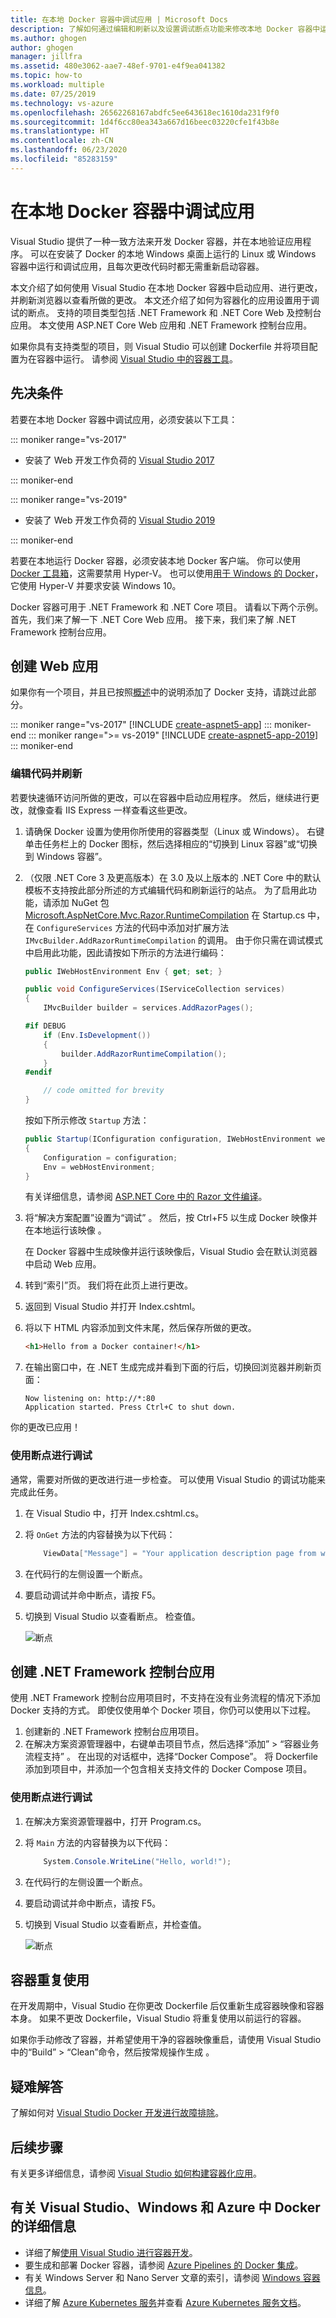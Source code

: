 ```yaml
---
title: 在本地 Docker 容器中调试应用 | Microsoft Docs
description: 了解如何通过编辑和刷新以及设置调试断点功能来修改本地 Docker 容器中运行的应用以及刷新容器。
ms.author: ghogen
author: ghogen
manager: jillfra
ms.assetid: 480e3062-aae7-48ef-9701-e4f9ea041382
ms.topic: how-to
ms.workload: multiple
ms.date: 07/25/2019
ms.technology: vs-azure
ms.openlocfilehash: 26562268167abdfc5ee643618ec1610da231f9f0
ms.sourcegitcommit: 1d4f6cc80ea343a667d16beec03220cfe1f43b8e
ms.translationtype: HT
ms.contentlocale: zh-CN
ms.lasthandoff: 06/23/2020
ms.locfileid: "85283159"
---
```

# <a name="debug-apps-in-a-local-docker-container"></a>在本地 Docker 容器中调试应用

Visual Studio 提供了一种一致方法来开发 Docker 容器，并在本地验证应用程序。 可以在安装了 Docker 的本地 Windows 桌面上运行的 Linux 或 Windows 容器中运行和调试应用，且每次更改代码时都无需重新启动容器。

本文介绍了如何使用 Visual Studio 在本地 Docker 容器中启动应用、进行更改，并刷新浏览器以查看所做的更改。 本文还介绍了如何为容器化的应用设置用于调试的断点。 支持的项目类型包括 .NET Framework 和 .NET Core Web 及控制台应用。 本文使用 ASP.NET Core Web 应用和 .NET Framework 控制台应用。

如果你具有支持类型的项目，则 Visual Studio 可以创建 Dockerfile 并将项目配置为在容器中运行。 请参阅 [Visual Studio 中的容器工具](overview.md)。

## <a name="prerequisites"></a>先决条件

若要在本地 Docker 容器中调试应用，必须安装以下工具：

::: moniker range="vs-2017"

* 安装了 Web 开发工作负荷的 [Visual Studio 2017](https://visualstudio.microsoft.com/vs/older-downloads/?utm_medium=microsoft&utm_source=docs.microsoft.com&utm_campaign=vs+2017+download)

::: moniker-end

::: moniker range="vs-2019"

* 安装了 Web 开发工作负荷的 [Visual Studio 2019](https://visualstudio.microsoft.com/downloads)

::: moniker-end

若要在本地运行 Docker 容器，必须安装本地 Docker 客户端。 你可以使用 [Docker 工具箱](https://www.docker.com/products/docker-toolbox)，这需要禁用 Hyper-V。 也可以使用[用于 Windows 的 Docker](https://www.docker.com/get-docker)，它使用 Hyper-V 并要求安装 Windows 10。

Docker 容器可用于 .NET Framework 和 .NET Core 项目。 请看以下两个示例。 首先，我们来了解一下 .NET Core Web 应用。 接下来，我们来了解 .NET Framework 控制台应用。

## <a name="create-a-web-app"></a>创建 Web 应用

如果你有一个项目，并且已按照[概述](overview.md)中的说明添加了 Docker 支持，请跳过此部分。

::: moniker range="vs-2017"
[!INCLUDE [create-aspnet5-app](../azure/includes/create-aspnet5-app.md)]
::: moniker-end
::: moniker range=">= vs-2019"
[!INCLUDE [create-aspnet5-app-2019](../azure/includes/vs-2019/create-aspnet5-app-2019.md)]
::: moniker-end

### <a name="edit-your-code-and-refresh"></a>编辑代码并刷新

若要快速循环访问所做的更改，可以在容器中启动应用程序。 然后，继续进行更改，就像查看 IIS Express 一样查看这些更改。

1. 请确保 Docker 设置为使用你所使用的容器类型（Linux 或 Windows）。 右键单击任务栏上的 Docker 图标，然后选择相应的“切换到 Linux 容器”或“切换到 Windows 容器”。

1. （仅限 .NET Core 3 及更高版本）在 3.0 及以上版本的 .NET Core 中的默认模板不支持按此部分所述的方式编辑代码和刷新运行的站点。 为了启用此功能，请添加 NuGet 包 [Microsoft.AspNetCore.Mvc.Razor.RuntimeCompilation](https://www.nuget.org/packages/Microsoft.AspNetCore.Mvc.Razor.RuntimeCompilation/) 在 Startup.cs 中，在 `ConfigureServices` 方法的代码中添加对扩展方法 `IMvcBuilder.AddRazorRuntimeCompilation` 的调用。 由于你只需在调试模式中启用此功能，因此请按如下所示的方法进行编码：

    ```csharp
    public IWebHostEnvironment Env { get; set; }
    
    public void ConfigureServices(IServiceCollection services)
    {
        IMvcBuilder builder = services.AddRazorPages();
    
    #if DEBUG
        if (Env.IsDevelopment())
        {
            builder.AddRazorRuntimeCompilation();
        }
    #endif
    
        // code omitted for brevity
    }
    ```

    按如下所示修改 `Startup` 方法：

    ```csharp
    public Startup(IConfiguration configuration, IWebHostEnvironment webHostEnvironment)
    {
        Configuration = configuration;
        Env = webHostEnvironment;
    }
    ```

   有关详细信息，请参阅 [ASP.NET Core 中的 Razor 文件编译](/aspnet/core/mvc/views/view-compilation?view=aspnetcore-3.1)。

1. 将“解决方案配置”设置为“调试” 。 然后，按 Ctrl+F5 以生成 Docker 映像并在本地运行该映像 。

    在 Docker 容器中生成映像并运行该映像后，Visual Studio 会在默认浏览器中启动 Web 应用。

1. 转到“索引”页。 我们将在此页上进行更改。
1. 返回到 Visual Studio 并打开 Index.cshtml。
1. 将以下 HTML 内容添加到文件末尾，然后保存所做的更改。

    ```html
    <h1>Hello from a Docker container!</h1>
    ```

1. 在输出窗口中，在 .NET 生成完成并看到下面的行后，切换回浏览器并刷新页面：

   ```output
   Now listening on: http://*:80
   Application started. Press Ctrl+C to shut down.
   ```

你的更改已应用！

### <a name="debug-with-breakpoints"></a>使用断点进行调试

通常，需要对所做的更改进行进一步检查。 可以使用 Visual Studio 的调试功能来完成此任务。

1. 在 Visual Studio 中，打开 Index.cshtml.cs。
2. 将 `OnGet` 方法的内容替换为以下代码：

   ```csharp
       ViewData["Message"] = "Your application description page from within a container";
   ```

3. 在代码行的左侧设置一个断点。
4. 要启动调试并命中断点，请按 F5。
5. 切换到 Visual Studio 以查看断点。 检查值。

   ![断点](media/edit-and-refresh/breakpoint.png)

## <a name="create-a-net-framework-console-app"></a>创建 .NET Framework 控制台应用

使用 .NET Framework 控制台应用项目时，不支持在没有业务流程的情况下添加 Docker 支持的方式。 即使仅使用单个 Docker 项目，你仍可以使用以下过程。

1. 创建新的 .NET Framework 控制台应用项目。
1. 在解决方案资源管理器中，右键单击项目节点，然后选择“添加” > “容器业务流程支持” 。  在出现的对话框中，选择“Docker Compose”。 将 Dockerfile 添加到项目中，并添加一个包含相关支持文件的 Docker Compose 项目。

### <a name="debug-with-breakpoints"></a>使用断点进行调试

1. 在解决方案资源管理器中，打开 Program.cs。
2. 将 `Main` 方法的内容替换为以下代码：

   ```csharp
       System.Console.WriteLine("Hello, world!");
   ```

3. 在代码行的左侧设置一个断点。
4. 要启动调试并命中断点，请按 F5。
5. 切换到 Visual Studio 以查看断点，并检查值。

   ![断点](media/edit-and-refresh/breakpoint-console.png)

## <a name="container-reuse"></a>容器重复使用

在开发周期中，Visual Studio 在你更改 Dockerfile 后仅重新生成容器映像和容器本身。 如果不更改 Dockerfile，Visual Studio 将重复使用以前运行的容器。

如果你手动修改了容器，并希望使用干净的容器映像重启，请使用 Visual Studio 中的“Build” > “Clean”命令，然后按常规操作生成 。

## <a name="troubleshoot"></a>疑难解答

了解如何对 [Visual Studio Docker 开发进行故障排除](troubleshooting-docker-errors.md)。

## <a name="next-steps"></a>后续步骤

有关更多详细信息，请参阅 [Visual Studio 如何构建容器化应用](container-build.md)。

## <a name="more-about-docker-with-visual-studio-windows-and-azure"></a>有关 Visual Studio、Windows 和 Azure 中 Docker 的详细信息

* 详细了解[使用 Visual Studio 进行容器开发](/visualstudio/containers)。
* 要生成和部署 Docker 容器，请参阅 [Azure Pipelines 的 Docker 集成](https://marketplace.visualstudio.com/items?itemName=ms-vscs-rm.docker)。
* 有关 Windows Server 和 Nano Server 文章的索引，请参阅 [Windows 容器信息](/virtualization/windowscontainers/)。
* 详细了解 [Azure Kubernetes 服务](https://azure.microsoft.com/services/kubernetes-service/)并查看 [Azure Kubernetes 服务文档](/azure/aks)。
